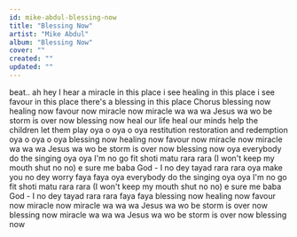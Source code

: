 ```yaml
---
id: mike-abdul-blessing-now
title: "Blessing Now"
artist: "Mike Abdul"
album: "Blessing Now"
cover: ""
created: ""
updated: ""
---
```


beat..
ah hey
I hear a miracle in this place
i see healing in this place
i see favour in this place
there's a blessing in this place
Chorus
blessing now
healing now
favour now
miracle now
miracle wa wa wa
Jesus wa wo be
 storm is over now
blessing now
heal our life
heal our minds
help the children let them play
oya o oya o oya
restitution
restoration
and redemption
oya o oya o oya
blessing now
healing now
favour now
miracle now
miracle wa wa wa
Jesus wa wo be
 storm is over now
blessing now
oya everybody do the singing oya oya
I'm no go fit shoti matu rara rara (I won't keep my mouth shut no no)
e sure me baba God - I no dey tayad rara rara
oya make you no dey worry faya faya
oya everybody do the singing oya oya
I'm no go fit shoti matu rara rara (I won't keep my mouth shut no no)
e sure me baba God - I no dey tayad rara rara
faya faya
blessing now
healing now
favour now
miracle now
miracle wa wa wa
Jesus wa wo be
 storm is over now
blessing now
miracle wa wa wa
Jesus wa wo be
 storm is over now
blessing now